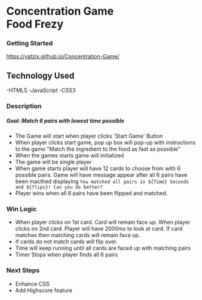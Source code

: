 <h1>Concentration Game <br> 
Food Frezy</h1>

### Getting Started 
https://yatzix.github.io/Concentration-Game/


## Technology Used
-HTML5
-JavaScript
-CSS3
 
### Description
##### Goal: Match 6 pairs with lowest time possible
- The Game will start when player clicks 'Start Game' Button
- When player clicks start game, pop up box will pop-up with instructions to the game "Match the ingredient to the food as fast as possible" 
- When the games starts game will initialized
- The game will be single player 
- When game starts player will have 12 cards to choose from with 6 possible pairs. 
Game will have message appear after all 6 pairs have been macthed displaying `You matched all pairs in ${Time} Seconds and ${flips}! Can you do better?`
- Player wins when all 6 pairs have been flipped and matched.

### Win Logic 
- When player clicks on 1st card. Card will remain face up. When player clicks on 2nd card. Player will have 2000ms to look at card. If card matches then matching cards will remain face up.
- If cards do not match cards will flip over.
- Time will keep running until all cards are faced up with matching pairs 
- Timer Stops when player finds all 6 pairs

### Next Steps
- Enhance CSS 
- Add Highscore feature

